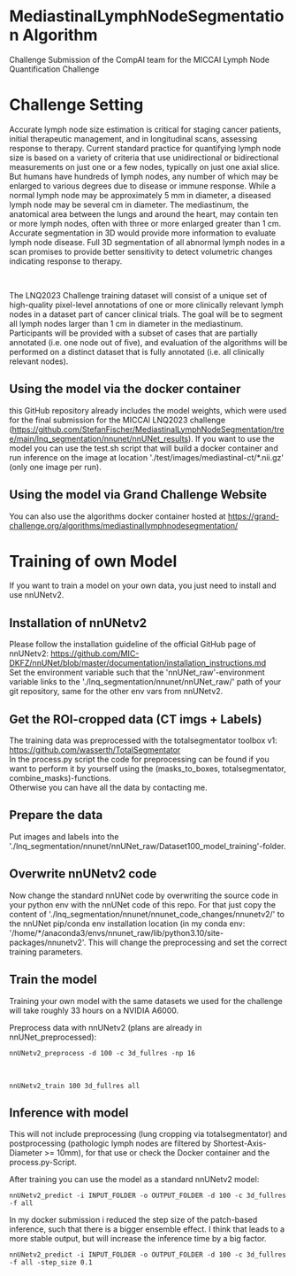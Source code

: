 # MediastinalLymphNodeSegmentation Algorithm

Challenge Submission of the CompAI team for the MICCAI Lymph Node Quantification Challenge

# Challenge Setting

Accurate lymph node size estimation is critical for staging cancer patients, initial therapeutic management, and in longitudinal scans, assessing response to therapy. Current standard practice for quantifying lymph node size is based on a variety of criteria that use unidirectional or bidirectional measurements on just one or a few nodes, typically on just one axial slice. But humans have hundreds of lymph nodes, any number of which may be enlarged to various degrees due to disease or immune response. While a normal lymph node may be approximately 5 mm in diameter, a diseased lymph node may be several cm in diameter. The mediastinum, the anatomical area between the lungs and around the heart, may contain ten or more lymph nodes, often with three or more enlarged greater than 1 cm. Accurate segmentation in 3D would provide more information to evaluate lymph node disease. Full 3D segmentation of all abnormal lymph nodes in a scan promises to provide better sensitivity to detect volumetric changes indicating response to therapy. 

<br>

The LNQ2023 Challenge training dataset will consist of a unique set of high-quality pixel-level annotations of one or more clinically relevant lymph nodes in a dataset part of cancer clinical trials. The goal will be to segment all lymph nodes larger than 1 cm in diameter in the mediastinum. Participants will be provided with a subset of cases that are partially annotated (i.e. one node out of five), and evaluation of the algorithms will be performed on a distinct dataset that is fully annotated (i.e. all clinically relevant nodes).



## Using the model via the docker container

this GitHub repository already includes the model weights, which were used for the final submission for the MICCAI LNQ2023 challenge (https://github.com/StefanFischer/MediastinalLymphNodeSegmentation/tree/main/lnq_segmentation/nnunet/nnUNet_results). If you want to use the model you can use the test.sh script that will build a docker container and run inference on the image at location './test/images/mediastinal-ct/*.nii.gz' (only one image per run).

## Using the model via Grand Challenge Website

You can also use the algorithms docker container hosted at https://grand-challenge.org/algorithms/mediastinallymphnodesegmentation/



# Training of own Model
If you want to train a model on your own data, you just need to install and use nnUNetv2.

## Installation of nnUNetv2

Please follow the installation guideline of the official GitHub page of nnUNetv2: https://github.com/MIC-DKFZ/nnUNet/blob/master/documentation/installation_instructions.md  <br>
Set the environment variable such that the 'nnUNet_raw'-environment variable links to the './lnq_segmentation/nnunet/nnUNet_raw/' path of your git repository, same for the other env vars from nnUNetv2.

## Get the ROI-cropped data (CT imgs + Labels)

The training data was preprocessed with the totalsegmentator toolbox v1: https://github.com/wasserth/TotalSegmentator  <br>
In the process.py script the code for preprocessing can be found if you want to perform it by yourself using the (masks_to_boxes, totalsegmentator, combine_masks)-functions.  <br>
Otherwise you can have all the data by contacting me.

## Prepare the data

Put images and labels into the './lnq_segmentation/nnunet/nnUNet_raw/Dataset100_model_training'-folder.

## Overwrite nnUNetv2 code

Now change the standard nnUNet code by overwriting the source code in your python env with the nnUNet code of this repo. For that just copy the content of './lnq_segmentation/nnunet/nnunet_code_changes/nnunetv2/' to the nnUNet pip/conda env installation location (in my conda env: '/home/*/anaconda3/envs/nnunet_raw/lib/python3.10/site-packages/nnunetv2'. This will change the preprocessing and set the correct training parameters.


## Train the model

Training your own model with the same datasets we used for the challenge will take roughly 33 hours on a NVIDIA A6000.

Preprocess data with nnUNetv2 (plans are already in nnUNet_preprocessed):  <br>

`
nnUNetv2_preprocess -d 100 -c 3d_fullres -np 16
`

<br>

`
nnUNetv2_train 100 3d_fullres all
`


## Inference with model

This will not include preprocessing (lung cropping via totalsegmentator) and postprocessing (pathologic lymph nodes are filtered by Shortest-Axis-Diameter >= 10mm), for that use or check the Docker container and the process.py-Script.

After training you can use the model as a standard nnUNetv2 model:  <br>

`
nnUNetv2_predict -i INPUT_FOLDER -o OUTPUT_FOLDER -d 100 -c 3d_fullres -f all
`

In my docker submission i reduced the step size of the patch-based inference, such that there is a bigger ensemble effect. I think that leads to a more stable output, but will increase the inference time by a big factor.  <br>
 
`
nnUNetv2_predict -i INPUT_FOLDER -o OUTPUT_FOLDER -d 100 -c 3d_fullres -f all -step_size 0.1
`





